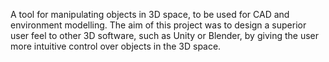 A tool for manipulating objects in 3D space, to be used for CAD and environment modelling. The aim of this project was to design a superior user feel to other 3D software, such as Unity or Blender, by giving the user more intuitive control over objects in the 3D space.